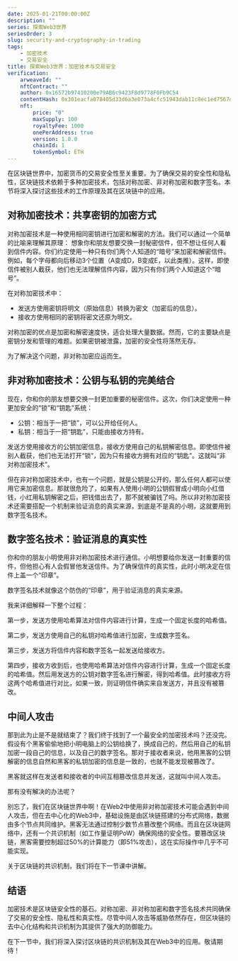 ```yaml
---
date: 2025-01-21T00:00:00Z
description: ""
series: 探索Web3世界
seriesOrder: 3
slug: security-and-cryptography-in-trading
tags:
    - 加密技术
    - 交易安全
title: 探索Web3世界：加密技术与交易安全
verification:
    arweaveId: ""
    nftContract: ""
    author: 0x16572b97410200e79AB6c9423F8d9778F0Fb9C54
    contentHash: 0x301eacfa078405d33d6a3e073a4cfc51943dab11c8ec1ed7567dd6d021abed201.0.0
    nft:
        price: "0"
        maxSupply: 100
        royaltyFee: 1000
        onePerAddress: true
        version: 1.0.0
        chainId: 1
        tokenSymbol: ETH
---
```


在区块链世界中，加密货币的交易安全性至关重要。为了确保交易的安全性和隐私性，区块链技术依赖于多种加密技术，包括对称加密、非对称加密和数字签名。本节将深入探讨这些技术的工作原理及其在区块链中的应用。

## 对称加密技术：共享密钥的加密方式

对称加密技术是一种使用相同密钥进行加密和解密的方法。我们可以通过一个简单的比喻来理解其原理：
想象你和朋友想要交换一封秘密信件，但不想让任何人看到信件内容。你们约定使用一种只有你们两个人知道的“暗号”来加密和解密信件。例如，每个字母都向后移动3个位置（A变成D，B变成E，以此类推）。这样，即使信件被别人截获，他们也无法理解信件内容，因为只有你们两个人知道这个“暗号”。

在对称加密技术中：

- 发送方使用密钥将明文（原始信息）转换为密文（加密后的信息）。
- 接收方使用相同的密钥将密文还原为明文。

对称加密的优点是加密和解密速度快，适合处理大量数据。然而，它的主要缺点是密钥分发和管理的难题。如果密钥被泄露，加密的安全性将荡然无存。

为了解决这个问题，非对称加密应运而生。

## 非对称加密技术：公钥与私钥的完美结合

现在，你和你的朋友想要交换一封更加重要的秘密信件。这次，你们决定使用一种更加安全的“锁”和“钥匙”系统：

- 公钥：相当于一把“锁”，可以公开给任何人。
- 私钥：相当于一把“钥匙”，只能由接收方持有。

发送方使用接收方的公钥加密信息，接收方使用自己的私钥解密信息。即使信件被别人截获，他们也无法打开“锁”，因为只有接收方拥有对应的“钥匙”。这就叫“非对称加密技术”。

但在非对称加密技术中，也有一个问题，就是公钥是公开的，那么任何人都可以使用它来加密信息。那就很危险了，如果有人使用小明的公钥假冒成小明向小红借钱，小红用私钥解密之后，把钱借出去了，那不就被骗钱了吗。所以非对称加密技术还需要搭配一个机制来验证消息的真实来源，到底是不是真的小明，这就要用到数字签名技术。

## 数字签名技术：验证消息的真实性

你和你的朋友小明使用非对称加密技术进行通信。小明想要给你发送一封重要的信件，但他担心有人会假冒他发送信件。为了确保信件的真实性，此时小明决定在信件上盖一个“印章”。

数字签名技术就像这个防伪的“印章”，用于验证消息的真实来源。

我来详细解释一下整个过程：

第一步，发送方使用哈希算法对信件内容进行计算，生成一个固定长度的哈希值。

第二步，发送方使用自己的私钥对哈希值进行加密，生成数字签名。

第三步，发送方将信件内容和数字签名一起发送给接收方。

第四步，接收方收到后，也使用哈希算法对信件内容进行计算，生成一个固定长度的哈希值。然后用发送方的公钥对数字签名进行解密，得到哈希值。此时接收方将这两个哈希值进行对比，如果一致，则证明信件确实来自发送方，并且没有被篡改。

## 中间人攻击

那到此为止是不是就结束了？我们终于找到了一个最安全的加密技术吗？还没完。假设有个黑客偷偷地把小明电脑上的公钥给换了，换成自己的，然后用自己的私钥加密一段自己的信息，以及自己的数字签名。那对于接收者来说，他用黑客的公钥解密的信息自然和黑客的私钥加密的信息是一致的，也就不能发现被篡改了。

黑客就这样在发送者和接收者的中间互相篡改信息并发送，这就叫中间人攻击。

那有没有解决的办法呢？

别忘了，我们在区块链世界中啊！在Web2中使用非对称加密技术可能会遇到中间人攻击，但在去中心化的Web3中，基础设施是由区块链搭建的分布式网络，数据由多个节点共同维护。黑客无法通过控制少数节点篡改整个网络。而且在区块链网络中，还有一个共识机制（如工作量证明PoW）确保网络的安全性。要篡改区块链，黑客需要控制超过50%的计算能力（即51%攻击），这在实际操作中几乎不可能实现。

关于区块链的共识机制，我们将在下一节课中讲解。

## 结语

加密技术是区块链安全性的基石。对称加密、非对称加密和数字签名技术共同确保了交易的安全性、隐私性和真实性。尽管中间人攻击等威胁依然存在，但区块链的去中心化结构和共识机制为其提供了强大的防御能力。

在下一节中，我们将深入探讨区块链的共识机制及其在Web3中的应用。敬请期待！